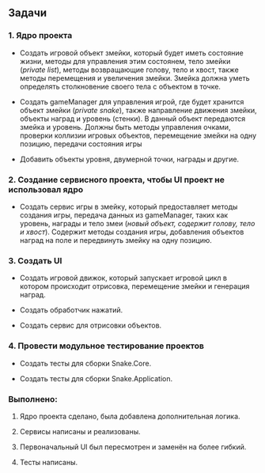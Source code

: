 ## Задачи

### 1. Ядро проекта

- Создать игровой объект змейки, который будет иметь состояние жизни, методы для управления этим состоянем, тело змейки (_private list_), методы возвращающие голову, тело и хвост, также методы перемещения и увеличения змейки. Змейка должна уметь определять столкновение своего тела с объектом в точке.

- Создать gameManager для управления игрой, где будет хранится объект змейки (_private snake_), также направление движения змейки, объекты наград и уровень (стенки). В данный объект передаются змейка и уровень. Должны быть методы управления очками, проверки коллизии игровых объектов, перемещение змейки на одну позицию, передачи состояния игры
- Добавить объекты уровня, двумерной точки, награды и другие.

### 2. Создание сервисного проекта, чтобы UI проект не использовал ядро

- Создать сервис игры в змейку, который предоставляет методы создания игры, передача данных из gameManager, таких как уровень, награды и тело змеи (_новый объект, содержит голову, тело и хвост_). Содержит методы создания игры, добавления объектов наград на поле и передвинуть змейку на одну позицию.

### 3. Создать UI

- Создать игровой движок, который запускает игровой цикл в котором происходит отрисовка, перемещение змейки и генерация наград.

- Создать обработчик нажатий.

- Создать сервис для отрисовки объектов.

### 4. Провести модульное тестирование проектов

- Создать тесты для сборки Snake.Core.

- Создать тесты для сборки Snake.Application.

### Выполнено:

1. Ядро проекта сделано, была добавлена дополнительная логика.

2. Сервисы написаны и реализованы.

3. Первоначальный UI был пересмотрен и заменён на более гибкий.

4. Тесты написаны.
